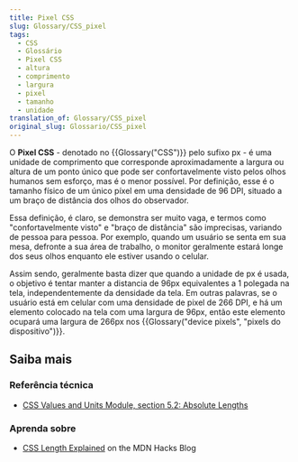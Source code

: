 ```yaml
---
title: Pixel CSS
slug: Glossary/CSS_pixel
tags:
  - CSS
  - Glossário
  - Pixel CSS
  - altura
  - comprimento
  - largura
  - pixel
  - tamanho
  - unidade
translation_of: Glossary/CSS_pixel
original_slug: Glossario/CSS_pixel
---
```

O **Pixel CSS** - denotado no {{Glossary("CSS")}} pelo sufixo px - é uma unidade de comprimento que corresponde aproximadamente a largura ou altura de um ponto único que pode ser confortavelmente visto pelos olhos humanos sem esforço, mas é o menor possível. Por definição, esse é o tamanho físico de um único píxel em uma densidade de 96 DPI, situado a um braço de distância dos olhos do observador.

Essa definição, é claro, se demonstra ser muito vaga, e termos como "confortavelmente visto" e "braço de distância" são imprecisas, variando de pessoa para pessoa. Por exemplo, quando um usuário se senta em sua mesa, defronte a sua área de trabalho, o monitor geralmente estará longe dos seus olhos enquanto ele estiver usando o celular.

Assim sendo, geralmente basta dizer que quando a unidade de px é usada, o objetivo é tentar manter a distancia de 96px equivalentes a 1 polegada na tela, independentemente da densidade da tela. Em outras palavras, se o usuário está em celular com uma densidade de pixel de 266 DPI, e há um elemento colocado na tela com uma largura de 96px, então este elemento ocupará uma largura de 266px nos {{Glossary("device pixels", "pixels do dispositivo")}}.

## Saiba mais

### Referência técnica

- [CSS Values and Units Module, section 5.2: Absolute Lengths](https://drafts.csswg.org/css-values-3/#absolute-lengths)

### Aprenda sobre

- [CSS Length Explained](https://hacks.mozilla.org/2013/09/css-length-explained/) on the MDN Hacks Blog
